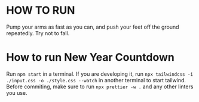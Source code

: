 # HOW TO RUN

Pump your arms as fast as you can, and push your feet off the ground repeatedly. Try not to fall.

# How to run New Year Countdown

Run `npm start` in a terminal.
If you are developing it, run `npx tailwindcss -i ./input.css -o ./style.css --watch` in another terminal to start tailwind.
Before commiting, make sure to run `npx prettier -w .` and any other linters you use.
